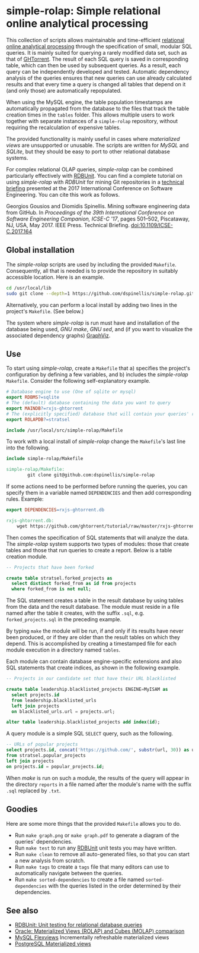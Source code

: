 # simple-rolap: Simple relational online analytical processing

This collection of scripts allows maintainable and time-efficient
[relational online analytical processing](https://en.wikipedia.org/wiki/Online_analytical_processing#Relational_OLAP_.28ROLAP.29) through the
specification of small, modular SQL queries.
It is mainly suited for querying a rarely modified data set,
such as that of [GHTorrent](http://ghtorrent.org/).
The result of each SQL query is saved in corresponding table,
which can then be used by subsequent queries.
As a result, each query can be independently developed and tested.
Automatic dependency analysis of the queries ensures that
new queries can use already calculated results and that every
time a query is changed all tables that depend on it (and only those)
are automatically repopulated.

When using the MySQL engine, the table population timestamps are
automatically propagated from the database to the files that track
the table creation times in the `tables` folder.
This allows multiple users to work together with separate instances
of a `simple-rolap` repository, without requiring the recalculation
of expensive tables.

The provided functionality is mainly useful in cases where *materialized views*
are unsupported or unusable.
The scripts are written for *MySQL* and *SQLite*,
but they should be easy to port to other relational database systems.

For complex relational OLAP queries, *simple-rolap* can be combined particularly
effectively with [RDBUnit](https://github.com/dspinellis/rdbunit).
You can find a complete tutorial on using *simple-rolap* with *RDBUnit*
for mining Git repositories in a
[technical briefing](https://www.spinellis.gr/git-mine-briefing/)
presented at the 2017 International Conference on Software Engineering.
You can cite this work as follows.

Georgios Gousios and Diomidis Spinellis. Mining software engineering data from GitHub. In *Proceedings of the 39th International Conference on Software Engineering Companion, ICSE-C '17*, pages 501–502, Piscataway, NJ, USA, May 2017. IEEE Press. Technical Briefing. [doi:10.1109/ICSE-C.2017.164](https://dx.doi.org/10.1109%2FICSE-C.2017.164)

## Global installation
The *simple-rolap* scripts are used by including the provided `Makefile`.
Consequently, all that is needed is to provide the repository in suitably
accessible location.
Here is an example.
```sh
cd /usr/local/lib
sudo git clone --depth=1 https://github.com/dspinellis/simple-rolap.git
```

Alternatively, you can perform a local install by adding two lines in
the project's `Makefile`. (See below.)

The system where *simple-rolap* is run must have and installation of the
database being used, *GNU make*, *GNU sed*,
and (if you want to visualize the associated dependency graphs)
[GraphViz](http://graphviz.org/).

## Use

To start using *simple-rolap*, create a `Makefile` that
a) specifies the project's configuration by defining a few variables,
and b) includes the *simple-rolap* `Makefile`.
Consider the following self-explanatory example.
```Makefile
# Database engine to use (One of sqlite or mysql)
export RDBMS?=sqlite
# The (default) database containing the data you want to query
export MAINDB?=rxjs-ghtorrent
# The (explicitly specified) database that will contain your queries' results
export ROLAPDB?=stratsel

include /usr/local/src/simple-rolap/Makefile
```

To work with a local install of *simple-rolap* change the `Makefile`'s
last line into the following.
```Makefile
include simple-rolap/Makefile

simple-rolap/Makefile:
        git clone git@github.com:dspinellis/simple-rolap
```

If some actions need to be performed before running the queries,
you can specify them in a variable named `DEPENDENCIES` and then
add corresponding rules.
Example:
```Makefile
export DEPENDENCIES=rxjs-ghtorrent.db

rxjs-ghtorrent.db:
	wget https://github.com/ghtorrent/tutorial/raw/master/rxjs-ghtorrent.db
```

Then comes the specification of SQL statements that will analyze the data.
The *simple-rolap* system supports two types of modules:
those that create tables and those that run queries to create a report.
Below is a table creation module.

```sql
-- Projects that have been forked

create table stratsel.forked_projects as
  select distinct forked_from as id from projects
  where forked_from is not null;
```

The SQL statement creates a table in the result database by using tables
from the data and the result database.
The module must reside in a file named after the table it creates,
with the suffix `.sql`, e.g. `forked_projects.sql` in the preceding example.

By typing `make` the module will be run, if and only if its results have never
been produced, or if they are older than the result tables on which they
depend.
This is accomplished by creating a timestamped file for each module
execution in a directory named `tables`.

Each module can contain database engine-specific extensions and also SQL
statements that create indices, as shown in the following example.
```sql
-- Projects in our candidate set that have their URL blacklisted

create table leadership.blacklisted_projects ENGINE=MyISAM as
  select projects.id
  from leadership.blacklisted_urls
  left join projects
  on blacklisted_urls.url = projects.url;

alter table leadership.blacklisted_projects add index(id);
```

A query module is a simple SQL `SELECT` query, such as the following.
```sql
-- URLs of popular projects
select projects.id, concat('https://github.com/', substr(url, 30)) as url
from stratsel.popular_projects
left join projects
on projects.id = popular_projects.id;
```

When *make* is run on such a module, the results of the query will
appear in the directory `reports` in a file named after the module's name
with the suffix `.sql` replaced by `.txt`.

## Goodies
Here are some more things that the provided `Makefile` allows you to do.

* Run `make graph.png` or `make graph.pdf` to generate a diagram of the
queries' dependencies.
* Run `make test` to run any [RDBUnit](https://github.com/dspinellis/rdbunit)
unit tests you may have written.
* Run `make clean` to remove all auto-generated files, so that you can
start a new analysis from scratch.
* Run `make tags` to create a `tags` file that many editors can use
to automatically navigate between the queries.
* Run `make sorted-dependencies` to create a file named `sorted-dependencies`
with the queries listed in the order determined by their dependencies.

## See also
* [RDBUnit: Unit testing for relational database queries](https://github.com/dspinellis/rdbunit)
* [Oracle: Materialized Views (ROLAP) and Cubes (MOLAP) comparison](http://gerardnico.com/wiki/database/oracle/pre_compute_operations)
* [MySQL Flexviews](https://github.com/greenlion/swanhart-tools) Incrementally refreshable materialized views
* [PostgreSQL Materialized views](https://wiki.postgresql.org/wiki/Materialized_Views)
